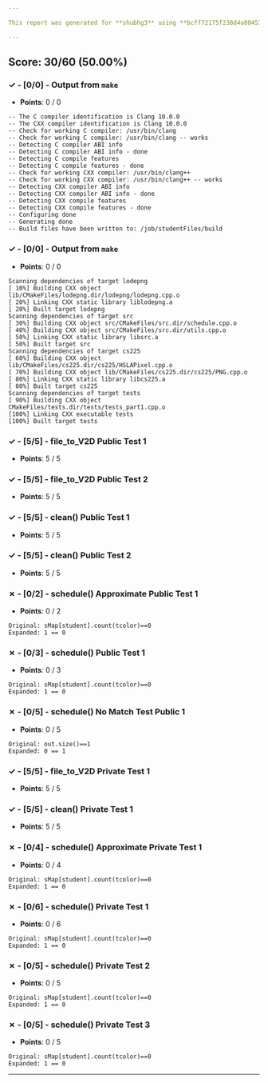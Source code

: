 ```yaml
---

This report was generated for **shubhg3** using **bcff72175f238d4a804570beacfd168d1abf69cf** (latest commit as of **May 2nd 2022, 11:59 pm**)

---
```





## Score: 30/60 (50.00%)


### ✓ - [0/0] - Output from `make`

- **Points**: 0 / 0


```
-- The C compiler identification is Clang 10.0.0
-- The CXX compiler identification is Clang 10.0.0
-- Check for working C compiler: /usr/bin/clang
-- Check for working C compiler: /usr/bin/clang -- works
-- Detecting C compiler ABI info
-- Detecting C compiler ABI info - done
-- Detecting C compile features
-- Detecting C compile features - done
-- Check for working CXX compiler: /usr/bin/clang++
-- Check for working CXX compiler: /usr/bin/clang++ -- works
-- Detecting CXX compiler ABI info
-- Detecting CXX compiler ABI info - done
-- Detecting CXX compile features
-- Detecting CXX compile features - done
-- Configuring done
-- Generating done
-- Build files have been written to: /job/studentFiles/build

```


### ✓ - [0/0] - Output from `make`

- **Points**: 0 / 0


```
Scanning dependencies of target lodepng
[ 10%] Building CXX object lib/CMakeFiles/lodepng.dir/lodepng/lodepng.cpp.o
[ 20%] Linking CXX static library liblodepng.a
[ 20%] Built target lodepng
Scanning dependencies of target src
[ 30%] Building CXX object src/CMakeFiles/src.dir/schedule.cpp.o
[ 40%] Building CXX object src/CMakeFiles/src.dir/utils.cpp.o
[ 50%] Linking CXX static library libsrc.a
[ 50%] Built target src
Scanning dependencies of target cs225
[ 60%] Building CXX object lib/CMakeFiles/cs225.dir/cs225/HSLAPixel.cpp.o
[ 70%] Building CXX object lib/CMakeFiles/cs225.dir/cs225/PNG.cpp.o
[ 80%] Linking CXX static library libcs225.a
[ 80%] Built target cs225
Scanning dependencies of target tests
[ 90%] Building CXX object CMakeFiles/tests.dir/tests/tests_part1.cpp.o
[100%] Linking CXX executable tests
[100%] Built target tests

```


### ✓ - [5/5] - file_to_V2D Public Test 1

- **Points**: 5 / 5





### ✓ - [5/5] - file_to_V2D Public Test 2

- **Points**: 5 / 5





### ✓ - [5/5] - clean() Public Test 1

- **Points**: 5 / 5





### ✓ - [5/5] - clean() Public Test 2

- **Points**: 5 / 5





### ✗ - [0/2] - schedule() Approximate Public Test 1

- **Points**: 0 / 2


```
Original: sMap[student].count(tcolor)==0
Expanded: 1 == 0
```


### ✗ - [0/3] - schedule() Public Test 1

- **Points**: 0 / 3


```
Original: sMap[student].count(tcolor)==0
Expanded: 1 == 0
```


### ✗ - [0/5] - schedule() No Match Test Public 1

- **Points**: 0 / 5


```
Original: out.size()==1
Expanded: 0 == 1
```


### ✓ - [5/5] - file_to_V2D Private Test 1

- **Points**: 5 / 5





### ✓ - [5/5] - clean() Private Test 1

- **Points**: 5 / 5





### ✗ - [0/4] - schedule() Approximate Private Test 1

- **Points**: 0 / 4


```
Original: sMap[student].count(tcolor)==0
Expanded: 1 == 0
```


### ✗ - [0/6] - schedule() Private Test 1

- **Points**: 0 / 6


```
Original: sMap[student].count(tcolor)==0
Expanded: 1 == 0
```


### ✗ - [0/5] - schedule() Private Test 2

- **Points**: 0 / 5


```
Original: sMap[student].count(tcolor)==0
Expanded: 1 == 0
```


### ✗ - [0/5] - schedule() Private Test 3

- **Points**: 0 / 5


```
Original: sMap[student].count(tcolor)==0
Expanded: 1 == 0
```


---